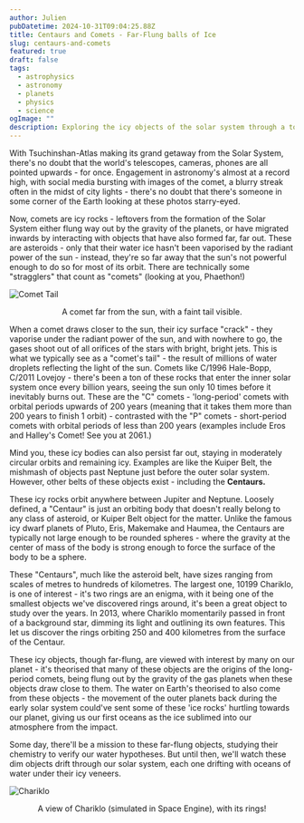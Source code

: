 ```yaml
---
author: Julien
pubDatetime: 2024-10-31T09:04:25.88Z
title: Centaurs and Comets - Far-Flung balls of Ice
slug: centaurs-and-comets
featured: true
draft: false
tags:
  - astrophysics
  - astronomy
  - planets
  - physics
  - science
ogImage: ""
description: Exploring the icy objects of the solar system through a tour of centaurs and comets!
---
```


With Tsuchinshan-Atlas making its grand getaway from the Solar System, there's no doubt that the world's telescopes, cameras, phones are all pointed upwards - for once. Engagement in astronomy's almost at a record high, with social media bursting with images of the comet, a blurry streak often in the midst of city lights - there's no doubt that there's someone in some corner of the Earth looking at these photos starry-eyed.

Now, comets are icy rocks - leftovers from the formation of the Solar System either flung way out by the gravity of the planets, or have migrated inwards by interacting with objects that have also formed far, far out. These are asteroids - only that their water ice hasn't been vaporised by the radiant power of the sun - instead, they're so far away that the sun's not powerful enough to do so for most of its orbit. There are technically some "stragglers" that count as "comets" (looking at you, Phaethon!)

![Comet Tail](/blog-images/comet-faint-tail.webp)

<figcaption style="text-align:center">A comet far from the sun, with a faint tail visible.</figcaption>

When a comet draws closer to the sun, their icy surface "crack" - they vaporise under the radiant power of the sun, and with nowhere to go, the gases shoot out of all orifices of the stars with bright, bright jets. This is what we typically see as a "comet's tail" - the result of millions of water droplets reflecting the light of the sun. Comets like C/1996 Hale-Bopp, C/2011 Lovejoy - there's been a ton of these rocks that enter the inner solar system once every billion years, seeing the sun only 10 times before it inevitably burns out. These are the "C" comets - 'long-period' comets with orbital periods upwards of 200 years (meaning that it takes them more than 200 years to finish 1 orbit) - contrasted with the "P" comets - short-period comets with orbital periods of less than 200 years (examples include Eros and Halley's Comet! See you at 2061.)

Mind you, these icy bodies can also persist far out, staying in moderately circular orbits and remaining icy. Examples are like the Kuiper Belt, the mishmash of objects past Neptune just before the outer solar system. However, other belts of these objects exist - including the **Centaurs.**

These icy rocks orbit anywhere between Jupiter and Neptune. Loosely defined, a "Centaur" is just an orbiting body that doesn't really belong to any class of asteroid, or Kuiper Belt object for the matter. Unlike the famous icy dwarf planets of Pluto, Eris, Makemake and Haumea, the Centaurs are typically not large enough to be rounded spheres - where the gravity at the center of mass of the body is strong enough to force the surface of the body to be a sphere.

These "Centaurs", much like the asteroid belt, have sizes ranging from scales of metres to hundreds of kilometres. The largest one, 10199 Chariklo, is one of interest - it's two rings are an enigma, with it being one of the smallest objects we've discovered rings around, it's been a great object to study over the years. In 2013, where Chariklo momentarily passed in front of a background star, dimming its light and outlining its own features. This let us discover the rings orbiting 250 and 400 kilometres from the surface of the Centaur.

These icy objects, though far-flung, are viewed with interest by many on our planet - it's theorised that many of these objects are the origins of the long-period comets, being flung out by the gravity of the gas planets when these objects draw close to them. The water on Earth's theorised to also come from these objects - the movement of the outer planets back during the early solar system could've sent some of these 'ice rocks' hurtling towards our planet, giving us our first oceans as the ice sublimed into our atmosphere from the impact.

Some day, there'll be a mission to these far-flung objects, studying their chemistry to verify our water hypotheses. But until then, we'll watch these dim objects drift through our solar system, each one drifting with oceans of water under their icy veneers.

![Chariklo](/blog-images/chariklo.webp)

<figcaption style="text-align:center">A view of Chariklo (simulated in Space Engine), with its rings!</figcaption>

